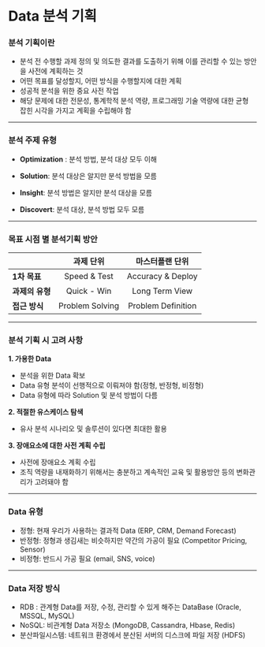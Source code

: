 # Data 분석 기획



### 분석 기획이란

- 분석 전 수행할 과제 정의 및 의도한 결과를 도출하기 위해 이를 관리할 수 있는 방안을 사전에 계획하는 것
- 어떤 목표를 달성할지, 어떤 방식을 수행할지에 대한 계획
- 성공적 분석을 위한 중요 사전 작업
- 해당 문제에 대한 전문성, 통계학적 분석 역량, 프로그래밍 기술 역량에 대한 균형 잡힌 시각을 가지고 계획을 수립해야 함



---



### 분석 주제 유형

- **Optimization** : 분석 방법, 분석 대상 모두 이해

- **Solution**: 분석 대상은 알지만 분석 방법을 모름

- **Insight**: 분석 방법은 알지만 분석 대상을 모름

- **Discovert**: 분석 대상, 분석 방법 모두 모름



---



### 목표 시점 별 분석기획 방안

|                 |  **과제 단위**  | **마스터플랜 단위** |
| --------------- | :-------------: | :-----------------: |
| **1차 목표**    |  Speed & Test   |  Accuracy & Deploy  |
| **과제의 유형** |   Quick - Win   |   Long Term View    |
| **접근 방식**   | Problem Solving | Problem Definition  |



---



### 분석 기획 시 고려 사항

**1. 가용한 Data**

   - 분석을 위한 Data 확보
   - Data 유형 분석이 선행적으로 이뤄져야 함(정형, 반정형, 비정형)
   - Data 유형에 따라 Solution 및 분석 방법이 다름



**2. 적절한 유스케이스 탐색**

- 유사 분석 시나리오 및 솔루션이 있다면 최대한 활용



**3. 장애요소에 대한 사전 계획 수립**

   - 사전에 장애요소 계획 수립
   - 조직 역량을 내재화하기 위해서는 충분하고 계속적인 교육 및 활용방안 등의 변화관리가 고려돼야 함



---



### Data 유형

- 정형: 현재 우리가 사용하는 결과적 Data (ERP, CRM, Demand Forecast)
- 반정형: 정형과 생김새는 비슷하지만 약간의 가공이 필요 (Competitor Pricing, Sensor)
- 비정형: 반드시 가공 필요 (email, SNS, voice)



---



### Data 저장 방식

- RDB : 관계형 Data를 저장, 수정, 관리할 수 있게 해주는 DataBase (Oracle, MSSQL, MySQL)
- NoSQL: 비관계형 Data 저장소 (MongoDB, Cassandra, Hbase, Redis)
- 분산파일시스템: 네트워크 환경에서 분산된 서버의 디스크에 파일 저장 (HDFS)
